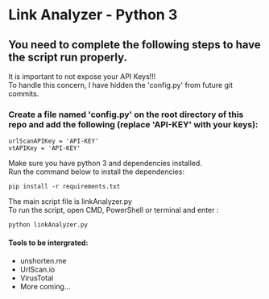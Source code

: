 # Link Analyzer - Python 3  

## You need to complete the following steps to have the script run properly.  
It is important to not expose your API Keys!!!  
To handle this concern, I have hidden the 'config.py' from future git commits.
### Create a file named 'config.py' on the root directory of this repo and add the following (replace 'API-KEY' with your keys):  

```
urlScanAPIKey = 'API-KEY'
vtAPIKey = 'API-KEY' 
```

Make sure you have python 3 and dependencies installed.  
Run the command below to install the dependencies:  
```
pip install -r requirements.txt
```
The main script file is linkAnalyzer.py  
To run the script, open CMD, PowerShell or terminal and enter :  
```
python linkAnalyzer.py
```

#### Tools to be intergrated:  
- unshorten.me
- UrlScan.io
- VirusTotal
- More coming...